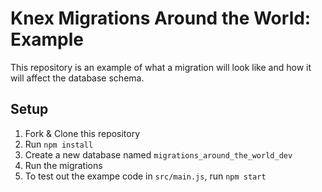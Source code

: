 # Knex Migrations Around the World: Example

This repository is an example of what a migration will look like and how it will affect the database schema.

## Setup

1. Fork & Clone this repository
1. Run `npm install`
1. Create a new database named `migrations_around_the_world_dev`
1. Run the migrations
1. To test out the exampe code in `src/main.js`, run `npm start`
